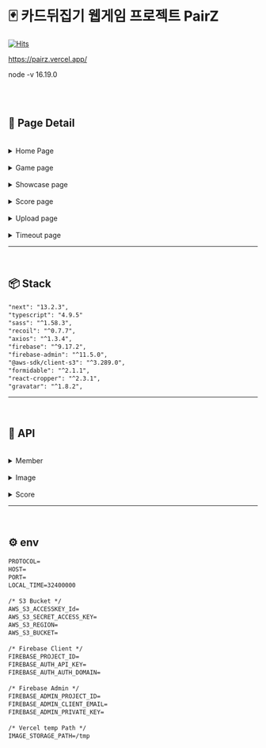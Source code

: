 # 🃏 카드뒤집기 웹게임 프로젝트 PairZ

[![Hits](https://hits.seeyoufarm.com/api/count/incr/badge.svg?url=https%3A%2F%2Fgithub.com%2Fcodestates-beb%2FBEB-06-Ad4U&count_bg=%235CA227&title_bg=%23555555&icon=github.svg&icon_color=%23FFFFFF&title=PairZ+Hits+&edge_flat=false)](https://github.com/yiminwook/pairz)<br />

https://pairz.vercel.app/

node -v 16.19.0

<br />

<br />

## 📑 Page Detail

<br />

<details>
<summary>Home Page</summary>
<div>
<img src=".github/home_page.gif" alt="home_page_gif">
<div>
</details>

<br />

<details>
<summary>Game page</summary>

<div>
<img src=".github/game_page.gif" alt="game_page_gif">
<div>

1. 데이터베이스에서 무작위로 겹치지 않는 무작위 카드를 5장을 뽑는다
2. 총 10장의 카드로 2개씩 짝을 맞추는 라운드가 시작(카드 로딩중에는 시간이 멈춤)
3. 시간제한이 있고 라이프가 3개가 주어지며 소모시 게임이 종료
4. 카드는 5초간 확인가능하고 이후 자동으로 뒤집어짐
5. 게임중 총 3번의 pause가 가능
6. 게임오버시 스코어를 기록가능 (회원가입 필요)
</details>

<br />

<details>
<summary>Showcase page</summary>

<div>
<img src=".github/showcase_page.gif" alt="showcase_page_gif">
<div>

1. 전체 이미지를 최신순으로 조회
2. 이미지 타이틀로 검색
3. 모든 검색은 5개씩 조회되고 더보기 버튼으로 페이지네이션이 가능
4. 처음 5개의 이미지는 staticProps로 받아 30초마다 static page 생성 (ISR적용)
</details>

<br />

<details>
<summary>Score page</summary>

<div>
<img src=".github/score_page.gif" alt="score_page_gif">
<div>

1. 전체 스코어를 score기준 내림차순으로 조회 / score가 같을시 최신순으로 내림차순 정렬
2. 10개씩 pagenation 가능
3. 처음 10개의 기록을 staticProps로 받아 30초마다 static page 생성 (ISR적용)
</details>

<br />

<details>
<summary>Upload page</summary>

<div>
<img src=".github/upload_page.gif" alt="upload_page_gif">
<div>

1. Drag and Drop으로 이미지 업로드 가능
2. 업로드시 사이즈 조정(크롭)이 가능
3. 이미지 타이틀를 임의로 지정할 수 있으며, 중복체크 가능
4. 서버 업로드전, 미리보기를 통해 카드에 적용시켜 확인 가능
</details>

<br />

<details>
<summary>Timeout page</summary>

1. idToken이 만료 또는 유효하지 않을경우 서버로부터 리다이렉션 되는 페이지
2. 접근시 강제로 로그아웃
</details>

---

<br />

## 📦 Stack

```
"next": "13.2.3",
"typescript": "4.9.5"
"sass": "^1.58.3",
"recoil": "^0.7.7",
"axios": "^1.3.4",
"firebase": "^9.17.2",
"firebase-admin": "^11.5.0",
"@aws-sdk/client-s3": "^3.289.0",
"formidable": "^2.1.1",
"react-cropper": "^2.3.1",
"gravatar": "^1.8.2",
```

---

<br />

## 🧭 API

<br />

<details>
<summary>Member</summary>

```
회원가입/회원정보갱신
POST /api/member.add
headers: { authoriztion: "Bearer $idToken"; }
body: {
  uid: string;
  email?: string | null;
  emailId?: string | null;
  displayName?: string | null;
  photoURL?: string | null;
}
response: {
  result: boolean;
  message: string;
}

이미 등록된 사용자일 경우 body data를 통해 회원정보 갱신
```

</details>

<br />

<details>
<summary>Image</summary>

```
이미지 업로드
POST /api/image.add
headers: { authoriztion: "Bearer $idToken"; }
body/formData {
  image: File;
  imageName: string;
  imageType: "image/png" | "image/jpeg";
  uid: "string";
}
response: {
  result: boolean;
  imageName: string;
  message: string;
}
```

```
이미지검색(최신순)
GET /api/image.get
query: {
  idx?: string;
}
response: {
  imageData: ImageInfo[];
  lastIdx: number;
}

idx가 있을시 해당 idx이후 이미지를 최신순으로 가져옴(페이지네이션)
```

```
랜덤 이미지검색
GET /api/image.random
response: {
  imageData: ImageInfo[];
}

겹치지 않는 이미지 5장을 가져온다.
*총 DB 이미지가 5장이하일 경우에는 서버에러발생
```

```
이미지검색(타이틀/imageName)
GET /api/image.find
query)
name: string;
next?: "true" | "false"
response)
{
  imageData: ImageInfo[];
  lastName: string | null;
  lastIdx: number;
}

imageName으로 업로드한 이미지 검색, imageName순으로 정렬
next가 "true"일시 name의 다음 이미지 5장을 가지고 옴(페이지네이션)
```

```
이미지 타이틀(imageName) 중복체크
GET /api/image.check
query: {
  name: string;
}
response: {
  result: boolean;
}

DB에 접근하여 해당 name의 이미지가 있는 지 확인, 중복일시 false을 반환
```

</details>

<br />

<details>
<summary>Score</summary>

```
스코어 점수 기록
POST /api/score.add
headers: { authoriztion: "Bearer $idToken"; }
body: {
  uid: string;
  score: number;
  displayName: string;
}
response: {
  result: boolean;
}
```

```
스코어 랭킹 검색
GET /api/score.get
query: {
  idx?: string;
}
response: {
  scoreData: PasedScoreInfo[];
  lastIdx: number;
}

score id순으로 내림차순 10개 조회
idx가 있을시 해당 idx이후 스코어를 최신순으로 가져옴(페이지네이션)
```

</details>

---

<br />

## ⚙️ env

```
PROTOCOL=
HOST=
PORT=
LOCAL_TIME=32400000

/* S3 Bucket */
AWS_S3_ACCESSKEY_Id=
AWS_S3_SECRET_ACCESS_KEY=
AWS_S3_REGION=
AWS_S3_BUCKET=

/* Firebase Client */
FIREBASE_PROJECT_ID=
FIREBASE_AUTH_API_KEY=
FIREBASE_AUTH_AUTH_DOMAIN=

/* Firebase Admin */
FIREBASE_ADMIN_PROJECT_ID=
FIREBASE_ADMIN_CLIENT_EMAIL=
FIREBASE_ADMIN_PRIVATE_KEY=

/* Vercel temp Path */
IMAGE_STORAGE_PATH=/tmp
```
